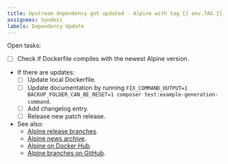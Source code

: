 ```yaml
---
title: Upstream dependency got updated - Alpine with tag {{ env.TAG }}
assignees: Syndesi
labels: Dependency Update
---
```


Open tasks:

- [ ] Check if Dockerfile compiles with the newest Alpine version.
- If there are updates:
  - [ ] Update local Dockerfile.
  - [ ] Update documentation by running `FIX_COMMAND_OUTPUT=1 BACKUP_FOLDER_CAN_BE_RESET=1 composer test:example-generation-command`.
  - [ ] Add changelog entry.
  - [ ] Release new patch release.
- See also:
  - [Alpine release branches](https://www.alpinelinux.org/releases/).
  - [Alpine news archive](https://www.alpinelinux.org/posts/).
  - [Alpine on Docker Hub](https://hub.docker.com/_/alpine).
  - [Alpine branches on GitHub](https://github.com/alpinelinux/aports/branches).
